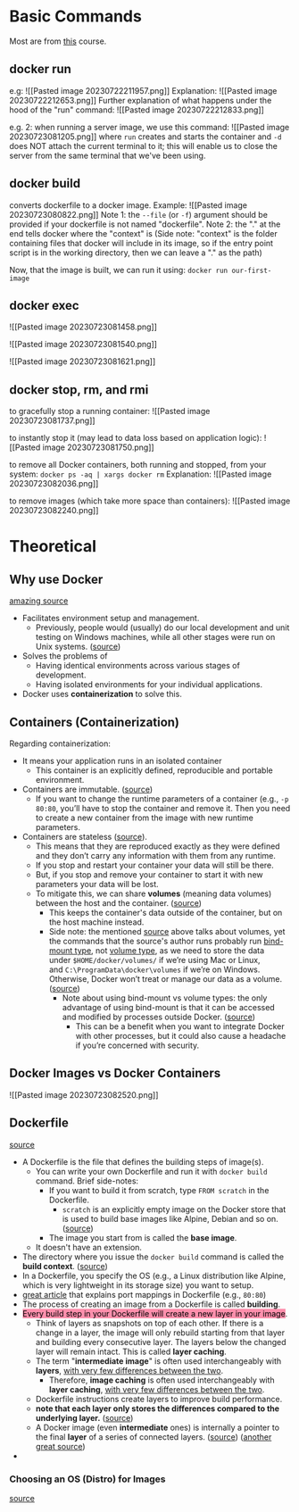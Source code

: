 
# Basic Commands
Most are from [this](https://www.linkedin.com/learning/learning-docker-17236240) course.
## docker run
e.g:
![[Pasted image 20230722211957.png]]
Explanation:
![[Pasted image 20230722212653.png]]
Further explanation of what happens under the hood of the "run" command:
![[Pasted image 20230722212833.png]]

e.g. 2:
when running a server image, we use this command:
![[Pasted image 20230723081205.png]]
where `run` creates and starts the container and `-d` does NOT attach the current terminal to it; this will enable us to close the server from the same terminal that we've been using.


## docker build
converts dockerfile to a docker image.
Example:
![[Pasted image 20230723080822.png]]
Note 1: the `--file` (or `-f`) argument should be provided if your dockerfile is not named "dockerfile".
Note 2: the "." at the end tells docker where the "context" is 
(Side note: "context" is the folder containing files that docker will include in its image, so if the entry point script is in the working directory, then we can leave a "." as the path)

Now, that the image is built, we can run it using:
`docker run our-first-image`


## docker exec

![[Pasted image 20230723081458.png]]

![[Pasted image 20230723081540.png]]

![[Pasted image 20230723081621.png]]

## docker stop, rm, and rmi

to gracefully stop a running container:
![[Pasted image 20230723081737.png]]

to instantly stop it (may lead to data loss based on application logic):
![[Pasted image 20230723081750.png]]

to remove all Docker containers, both running and stopped, from your system:
`docker ps -aq | xargs docker rm`
Explanation:
![[Pasted image 20230723082036.png]]

to remove images (which take more space than containers):
![[Pasted image 20230723082240.png]]

# Theoretical

## Why use Docker

[amazing source](https://takacsmark.com/getting-started-with-docker-in-your-project-step-by-step-tutorial/)

* Facilitates environment setup and management.
	* Previously, people would (usually) do our local development and unit testing on Windows machines, while all other stages were run on Unix systems. ([source](https://takacsmark.com/getting-started-with-docker-in-your-project-step-by-step-tutorial/#:~:text=do%20our%20local%20development%20and%20unit%20testing%20on%20Windows%20machines%2C%20while%20all%20other%20stages%20were%20run%20on%20Unix%20systems.))
* Solves the problems of 
	* Having identical environments across various stages of development.
	* Having isolated environments for your individual applications.
* Docker uses **containerization** to solve this.

## Containers (Containerization)

Regarding containerization: 
*  It means your application runs in an isolated container
	* This container is an explicitly defined, reproducible and portable environment.
* Containers are immutable. ([source](https://takacsmark.com/getting-started-with-docker-in-your-project-step-by-step-tutorial/#:~:text=you%20can%20stop,new%20runtime%20parameters.))
	* If you want to change the runtime parameters of a container (e.g., `-p 80:80`, you’ll have to stop the container and remove it. Then you need to create a new container from the image with new runtime parameters.
* Containers are stateless ([source](https://takacsmark.com/getting-started-with-docker-in-your-project-step-by-step-tutorial/#:~:text=to%20our%20terminal.-,Data%20in%20Docker%20containers,-Now%20that%20we)).
	* This means that they are reproduced exactly as they were defined and they don’t carry any information with them from any runtime.
	* If you stop and restart your container your data will still be there. 
	* But, if you stop and remove your container to start it with new parameters your data will be lost.
	* To mitigate this, we can share **volumes** (meaning data volumes) between the host and the container. ([source](https://takacsmark.com/getting-started-with-docker-in-your-project-step-by-step-tutorial/#:~:text=we%20can%20share%20volumes%20(meaning%20data%20volumes)%20between%20the%20host%20and%20the%20container.))
		* This keeps the container's data outside of the container, but on the host machine instead.
		* Side note: the mentioned [source](<https://takacsmark.com/getting-started-with-docker-in-your-project-step-by-step-tutorial/#:~:text=we%20can%20share%20volumes%20(meaning%20data%20volumes)%20between%20the%20host%20and%20the%20container.>) above talks about volumes, yet the commands that the source's author runs probably run [bind-mount type](https://docs.docker.com/storage/bind-mounts/), not [volume type](https://docs.docker.com/storage/volumes/), as we need to store the data under `$HOME/docker/volumes/` if we’re using Mac or Linux, and `C:\ProgramData\docker\volumes` if we’re on Windows. Otherwise, Docker won’t treat or manage our data as a volume. ([source](https://blog.logrocket.com/docker-volumes-vs-bind-mounts/#:~:text=You%20must%20store%20the%20data%20under%20%24HOME/docker/volumes/%20if%20you%E2%80%99re%20using%20Mac%20or%20Linux%2C%20and%20C%3A%5CProgramData%5Cdocker%5Cvolumes%20if%20you%E2%80%99re%20on%20Windows.%20Otherwise%2C%20Docker%20won%E2%80%99t%20treat%20or%20manage%20your%20data%20as%20a%20volume.))
			* Note about using bind-mount vs volume types: the only advantage of using bind-mount is that it can be accessed and modified by processes outside Docker. ([source](https://blog.logrocket.com/docker-volumes-vs-bind-mounts/#:~:text=You%20must%20store%20the%20data%20under%20%24HOME/docker/volumes/%20if%20you%E2%80%99re%20using%20Mac%20or%20Linux%2C%20and%20C%3A%5CProgramData%5Cdocker%5Cvolumes%20if%20you%E2%80%99re%20on%20Windows.%20Otherwise%2C%20Docker%20won%E2%80%99t%20treat%20or%20manage%20your%20data%20as%20a%20volume.))
				* This can be a benefit when you want to integrate Docker with other processes, but it could also cause a headache if you’re concerned with security.

## Docker Images vs Docker Containers

![[Pasted image 20230723082520.png]]

## Dockerfile

[source](https://takacsmark.com/getting-started-with-docker-in-your-project-step-by-step-tutorial/#:~:text=Here%20you%20can,about%20this%20later.)

* A Dockerfile is the file that defines the building steps of image(s). 
	* You can write your own Dockerfile and run it with `docker build` command. Brief side-notes:
		* If you want to build it from scratch, type `FROM scratch` in the Dockerfile.
			* `scratch` is an explicitly empty image on the Docker store that is used to build base images like Alpine, Debian and so on. ([source](https://takacsmark.com/dockerfile-tutorial-by-example-dockerfile-best-practices-2018/#why-and-when-youd-want-to-use-a-dockerfile:~:text=is%20an%20explicitly%20empty%20image%20on%20the%20Docker%20store%20that%20is%20used%20to%20build%20base%20images%20like%20Alpine%2C%20Debian%20and%20so%20on.))
		* The image you start from is called the **base image**.
	* It doesn't have an extension.
* The directory where you issue the `docker build` command is called the **build context**. ([source](https://takacsmark.com/dockerfile-tutorial-by-example-dockerfile-best-practices-2018/#why-and-when-youd-want-to-use-a-dockerfile:~:text=The%20directory%20where%20you%20issue%20the%20docker%20build%20command%20is%20called%20the%20build%20context))
* In a Dockerfile, you specify the OS (e.g., a Linux distribution like Alpine, which is very lightweight in its storage size) you want to setup.
* [great article](https://takacsmark.com/getting-started-with-docker-in-your-project-step-by-step-tutorial/#:~:text=what%20does%20this,should%20see%20this%3A) that explains port mappings in Dockerfile (e.g., `80:80`)
* The process of creating an image from a Dockerfile is called **building**.
* <mark style="background: #FF5582A6;">Every build step in your Dockerfile will create a new layer in your image</mark>.
	* Think of layers as snapshots on top of each other. If there is a change in a layer, the image will only rebuild starting from that layer and building every consecutive layer. The layers below the changed layer will remain intact. This is called **layer caching**.
	* The term "**intermediate image**" is often used interchangeably with **layers**, [with very few differences between the two](https://vsupalov.com/docker-image-layers/#:~:text=Each%20layer%20is%20an%20image%20itself%2C%20just%20one%20without%20a%20human%2Dassigned%20tag.%20They%20have%20auto%2Dgenerated%20IDs%20though.). 
		* Therefore, **image caching** is often used interchangeably with **layer caching**, [with very few differences between the two](https://medium.com/peak-product/whale-of-a-time-with-docker-6c01c000b5b4#:~:text=Image%20caching%20vs%20Layer%20caching). 
	* Dockerfile instructions create layers to improve build performance.
	* **note that each layer only stores the differences compared to the underlying layer.** ([source](https://takacsmark.com/dockerfile-tutorial-by-example-dockerfile-best-practices-2018/#why-and-when-youd-want-to-use-a-dockerfile:~:text=note%20that%20each%20layer%20only%20stores%20the%20differences%20compared%20to%20the%20underlying%20layer.))
	* A Docker image (even **intermediate** ones) is internally a pointer to the final **layer** of a series of connected layers. ([source](https://stackoverflow.com/questions/60791832/whats-the-docker-intermediate-layer-or-image#:~:text=The%20Docker%20image%20format,specific%20layer%20a%20name)) ([another great source](https://vsupalov.com/docker-image-layers/#:~:text=An%20Image%20Is%20Basically%20A%20Diff))
* 


### Choosing an OS (Distro) for Images

[source](https://kuberty.io/blog/best-os-for-docker/)